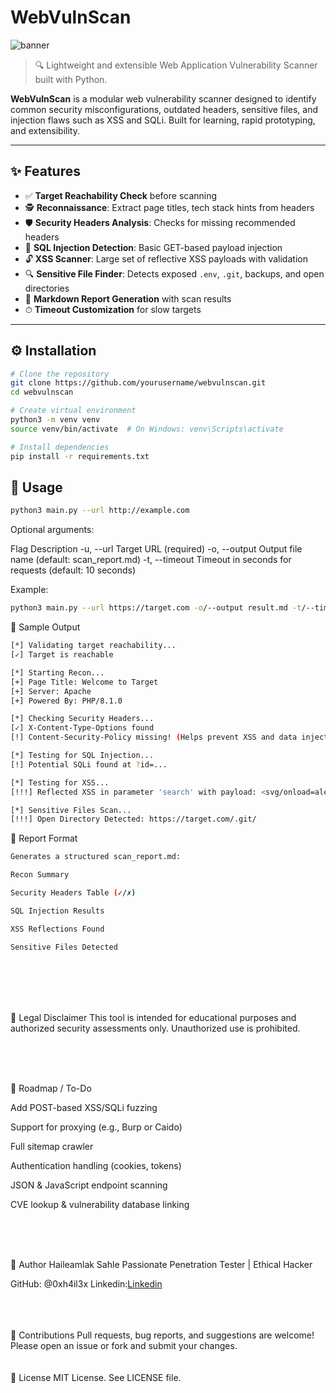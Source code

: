 # WebVulnScan

![banner](https://img.shields.io/badge/WebVulnScan-Penetration%20Testing-blue?style=flat-square)
> 🔍 Lightweight and extensible Web Application Vulnerability Scanner built with Python.

**WebVulnScan** is a modular web vulnerability scanner designed to identify common security misconfigurations, outdated headers, sensitive files, and injection flaws such as XSS and SQLi. Built for learning, rapid prototyping, and extensibility.

---

## ✨ Features

- ✅ **Target Reachability Check** before scanning
- 🕵️ **Reconnaissance**: Extract page titles, tech stack hints from headers
- 🛡 **Security Headers Analysis**: Checks for missing recommended headers
- 💉 **SQL Injection Detection**: Basic GET-based payload injection
- 🔓 **XSS Scanner**: Large set of reflective XSS payloads with validation
- 🔍 **Sensitive File Finder**: Detects exposed `.env`, `.git`, backups, and open directories
- 📄 **Markdown Report Generation** with scan results
- ⏱ **Timeout Customization** for slow targets


---

## ⚙️ Installation

```bash
# Clone the repository
git clone https://github.com/yourusername/webvulnscan.git
cd webvulnscan

# Create virtual environment
python3 -m venv venv
source venv/bin/activate  # On Windows: venv\Scripts\activate

# Install dependencies
pip install -r requirements.txt

```

## 🧪 Usage

```bash
python3 main.py --url http://example.com
```
Optional arguments:

Flag	     Description
-u, --url	    Target URL (required)
-o, --output	Output file name (default: scan_report.md)
-t, --timeout	Timeout in seconds for requests (default: 10 seconds)

Example:
```bash
python3 main.py --url https://target.com -o/--output result.md -t/--timeout 5
```

📁 Sample Output

```bash
[*] Validating target reachability...
[✓] Target is reachable

[*] Starting Recon...
[+] Page Title: Welcome to Target
[+] Server: Apache
[+] Powered By: PHP/8.1.0

[*] Checking Security Headers...
[✓] X-Content-Type-Options found
[!] Content-Security-Policy missing! (Helps prevent XSS and data injection.)

[*] Testing for SQL Injection...
[!] Potential SQLi found at ?id=...

[*] Testing for XSS...
[!!!] Reflected XSS in parameter 'search' with payload: <svg/onload=alert('XSSTEST123')>

[*] Sensitive Files Scan...
[!!!] Open Directory Detected: https://target.com/.git/

```


📑 Report Format

```bash
Generates a structured scan_report.md:

Recon Summary

Security Headers Table (✓/✗)

SQL Injection Results

XSS Reflections Found

Sensitive Files Detected

```

<br>
<br>
<br>
<br>



🔐 Legal Disclaimer
This tool is intended for educational purposes and authorized security assessments only. Unauthorized use is prohibited.



<br>
<br>
<br>

📌 Roadmap / To-Do

 Add POST-based XSS/SQLi fuzzing

 Support for proxying (e.g., Burp or Caido)

 Full sitemap crawler

 Authentication handling (cookies, tokens)

 JSON & JavaScript endpoint scanning

 CVE lookup & vulnerability database linking


<br>
<br>
<br>


 🧠 Author
Haileamlak Sahle
Passionate Penetration Tester | Ethical Hacker

GitHub: @0xh4il3x
Linkedin:[Linkedin](https://linkedin.com/in/haileamlaksahle)


<br>
<br>
<br>
🤝 Contributions
Pull requests, bug reports, and suggestions are welcome! Please open an issue or fork and submit your changes.


<br>
<br>
<br>
📜 License
MIT License. See LICENSE file.